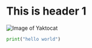 # This is header 1
![Image of Yaktocat](https://octodex.github.com/images/yaktocat.png)
``` python
print("hello world")
```
